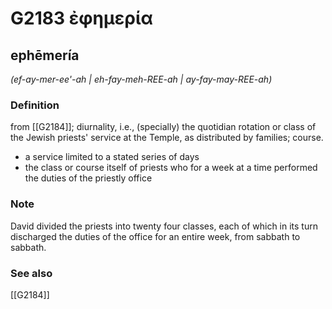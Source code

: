 # G2183 ἐφημερία

## ephēmería

_(ef-ay-mer-ee'-ah | eh-fay-meh-REE-ah | ay-fay-may-REE-ah)_

### Definition

from [[G2184]]; diurnality, i.e., (specially) the quotidian rotation or class of the Jewish priests' service at the Temple, as distributed by families; course.

- a service limited to a stated series of days
- the class or course itself of priests who for a week at a time performed the duties of the priestly office

### Note

David divided the priests into twenty four classes, each of which in its turn discharged the duties of the office for an entire week, from sabbath to sabbath.

### See also

[[G2184]]

